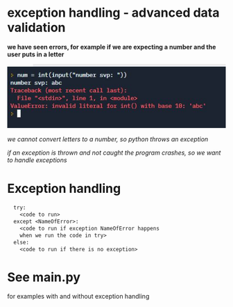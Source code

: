 # exception handling - advanced  data validation

  **we have seen errors, for example  if we are expecting a number and the user puts in a letter** 

![ValueError](assets/exception-handling.JPG)
  
  _we cannot convert letters to a number, so python throws an exception_
  
  _if an exception is thrown and not caught the program crashes, so we want to handle exceptions_
# Exception handling  
```
  try:
    <code to run>
  except <NameOfError>:
    <code to run if exception NameOfError happens
    when we run the code in try>
  else:
    <code to run if there is no exception>
```

# See main.py
for examples with and without exception handling